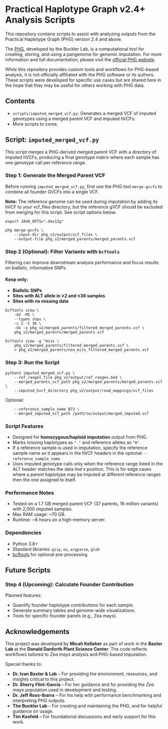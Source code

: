 # Practical Haplotype Graph v2.4+ Analysis Scripts

This repository contains scripts to assist with analyzing outputs from the Practical Haplotype Graph (PHG) version 2.4 and above.

The [PHG](https://github.com/maize-genetics/phg_v2), developed by the Buckler Lab, is a computational tool for creating, storing, and using a pangenome for genomic imputation. For more information and full documentation, please visit the [official PHG website](https://phg.maizegenetics.net/).

While this repository provides custom tools and workflows for PHG-based analysis, it is not officially affiliated with the PHG software or its authors. These scripts were developed for specific use cases but are shared here in the hope that they may be useful for others working with PHG data.



## Contents

- `scripts/imputed_merged_vcf.py`: Generates a merged VCF of imputed genotypes using a merged parent VCF and imputed hVCFs.
- More scripts to come.



## Script: `imputed_merged_vcf.py`

This script merges a PHG-derived merged parent VCF with a directory of imputed hVCFs, producing a final genotype matrix where each sample has one genotype call per reference range.



### Step 1: Generate the Merged Parent VCF

Before running `imputed_merged_vcf.py`, first use the PHG tool `merge-gvcfs` to combine all founder GVCFs into a single VCF.

**Note:** The reference genome can be used during imputation by adding its hVCF to your vcf_files directory, but the reference gVCF should be excluded from merging for this script. See script options below.

```
export JAVA_OPTS="-Xmx12g"

phg merge-gvcfs \
    --input-dir phg_v2/output/vcf_files \
    --output-file phg_v2/merged_parents/merged_parents.vcf
```



### Step 2 (Optional): Filter Variants with `bcftools`

Filtering can improve downstream analysis performance and focus results on biallelic, informative SNPs.

#### Keep only:
- **Biallelic SNPs**
- **Sites with ALT allele in ≥2 and ≤36 samples**
- **Sites with no missing data**

```
bcftools view \
    -m2 -M2 \
    --types snps \
    -c 2 -C 36 \
    -Ov -o phg_v2/merged_parents/filtered_merged_parents.vcf \
    phg_v2/merged_parents/merged_parents.vcf

bcftools view -g ^miss \
    phg_v2/merged_parents/filtered_merged_parents.vcf \
    > phg_v2/merged_parents/non_miss_filtered_merged_parents.vcf
```



### Step 3: Run the Script

```
python3 imputed_merged_vcf.py \
    --ref_ranges_file phg_v2/output/ref_ranges.bed \
    --merged_parents_vcf_path phg_v2/merged_parents/merged_parents.vcf \
    --imputed_hvcf_directory phg_v2/output/read_mappings/vcf_files
```

Optional:
```
    --reference_sample_name B73 \
    --merged_imputed_vcf_path /path/to/output/merged_imputed.vcf
```



### Script Features

- Designed for **homozygous/haploid imputation** output from PHG.
- Marks missing haplotypes as `"."` and reference alleles as `"0"`.
- If a reference sample is used in imputation, specify the reference sample name as it appears in the hVCF headers in the optional `--reference_sample_name`.
- Uses imputed genotype calls only when the reference range listed in the ALT header matches the data line's position. This is for edge cases where a parent haplotype may be imputed at different reference ranges then the one assigned to itself.



### Performance Notes

- Tested on a 1.7 GB merged parent VCF (37 parents, 16 million variants) with 2,000 imputed samples.
- Max RAM usage: ~70 GB.
- Runtime: ~6 hours on a high-memory server.



### Dependencies

- Python 3.8+
- Standard libraries: `gzip`, `os`, `argparse`, `glob`
- [bcftools](https://samtools.github.io/bcftools/) for optional pre-processing



## Future Scripts

### Step 4 (Upcoming): Calculate Founder Contribution

Planned features:
- Quantify founder haplotype contributions for each sample.
- Generate summary tables and genome-wide visualizations.
- Tools for specific founder panels (e.g., Zea mays).



## Acknowledgements

This project was developed by **Micah Kelleher** as part of work in the **Baxter Lab** at the **Donald Danforth Plant Science Center**. The code reflects workflows tailored to *Zea mays* analysis and PHG-based imputation.

Special thanks to:

- **Dr. Ivan Baxter & Lab** – For providing the environment, resources, and insights critical to this project.  
- **Dr. Sherry Flint-Garcia** – For her guidance and for providing the *Zea mays* population used in development and testing.  
- **Dr. Jeff Ross-Ibarra** – For his help with performance benchmarking and interpreting PHG outputs.  
- **The Buckler Lab** – For creating and maintaining the PHG, and for helpful guidance on usage.  
- **Tim Kosfeld** – For foundational discussions and early support for this work.

